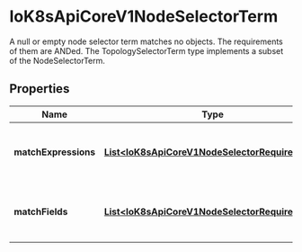 

# IoK8sApiCoreV1NodeSelectorTerm

A null or empty node selector term matches no objects. The requirements of them are ANDed. The TopologySelectorTerm type implements a subset of the NodeSelectorTerm.
## Properties

Name | Type | Description | Notes
------------ | ------------- | ------------- | -------------
**matchExpressions** | [**List&lt;IoK8sApiCoreV1NodeSelectorRequirement&gt;**](IoK8sApiCoreV1NodeSelectorRequirement.md) | A list of node selector requirements by node&#39;s labels. |  [optional]
**matchFields** | [**List&lt;IoK8sApiCoreV1NodeSelectorRequirement&gt;**](IoK8sApiCoreV1NodeSelectorRequirement.md) | A list of node selector requirements by node&#39;s fields. |  [optional]



